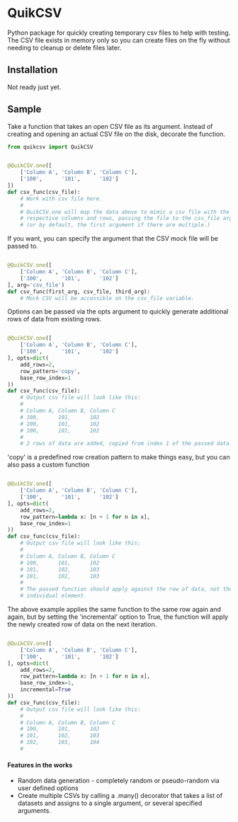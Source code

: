 # QuikCSV
Python package for quickly creating temporary csv files to help with testing. The CSV file exists in memory only so you can create files on the fly without needing to cleanup or delete files later.

## Installation

Not ready just yet.

## Sample

Take a function that takes an open CSV file as its argument. Instead of creating and opening an actual CSV file on the disk, decorate the function.

```python
from quikcsv import QuikCSV


@QuikCSV.one([
    ['Column A', 'Column B', 'Column C'],
    ['100',      '101',      '102']
])
def csv_func(csv_file):
    # Work with csv file here.
    #
    # QuikCSV.one will map the data above to mimic a csv file with the 
    # respective columns and rows, passing the file to the csv_file argument
    # (or by default, the first argument if there are multiple.)

```

If you want, you can specify the argument that the CSV mock file will be passed to.
```python

@QuikCSV.one([
    ['Column A', 'Column B', 'Column C'],
    ['100',      '101',      '102']
], arg='csv_file')
def csv_func(first_arg, csv_file, third_arg):
    # Mock CSV will be accessible on the csv_file variable.

```

Options can be passed via the opts argument to quickly generate additional rows of data from existing rows.
```python

@QuikCSV.one([
    ['Column A', 'Column B', 'Column C'],
    ['100',      '101',      '102']
], opts=dict(
    add_rows=2,
    row_pattern='copy',
    base_row_index=1
))
def csv_func(csv_file):
    # Output csv file will look like this:
    # 
    # Column A, Column B, Column C
    # 100,      101,      102
    # 100,      101,      102
    # 100,      101,      102
    # 
    # 2 rows of data are added, copied from index 1 of the passed data.

```
'copy' is a predefined row creation pattern to make things easy, but you can also pass a custom function
```python

@QuikCSV.one([
    ['Column A', 'Column B', 'Column C'],
    ['100',      '101',      '102']
], opts=dict(
    add_rows=2,
    row_pattern=lambda x: [n + 1 for n in x],
    base_row_index=1
))
def csv_func(csv_file):
    # Output csv file will look like this:
    # 
    # Column A, Column B, Column C
    # 100,      101,      102
    # 101,      102,      103
    # 101,      102,      103
    # 
    # The passed function should apply against the row of data, not the 
    # individual element.

```
The above example applies the same function to the same row again and again, but by setting the 'incremental' option to True, the function will apply the newly created row of data on the next iteration. 
```python

@QuikCSV.one([
    ['Column A', 'Column B', 'Column C'],
    ['100',      '101',      '102']
], opts=dict(
    add_rows=2,
    row_pattern=lambda x: [n + 1 for n in x],
    base_row_index=1,
    incremental=True
))
def csv_func(csv_file):
    # Output csv file will look like this:
    # 
    # Column A, Column B, Column C
    # 100,      101,      102
    # 101,      102,      103
    # 102,      103,      104
    # 

```

#### Features in the works
* Random data generation - completely random or pseudo-random via user defined options
* Create multiple CSVs by calling a .many() decorator that takes a list of datasets and assigns to a single argument, or several specified arguments.